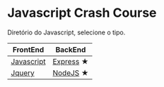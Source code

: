 # Javascript Crash Course

Diretório do Javascript, selecione o tipo.

| FrontEnd                    | BackEnd                         |
| --------------------------- | ------------------------------- |
| [Javascript](javascript.md) | [Express](expressJS%20pt-br.md) ★ |
| [Jquery](jquery.md)                            | [NodeJS](nodejs.md) ★             |

